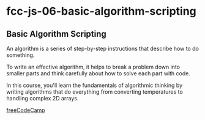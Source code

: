 # fcc-js-06-basic-algorithm-scripting

## Basic Algorithm Scripting

An algorithm is a series of step-by-step instructions that describe how to do something.

To write an effective algorithm, it helps to break a problem down into smaller parts and think carefully about how to solve each part with code.

In this course, you'll learn the fundamentals of algorithmic thinking by writing algorithms that do everything from converting temperatures to handling complex 2D arrays.

[freeCodeCamp](https://www.freecodecamp.org/learn/javascript-algorithms-and-data-structures/)
